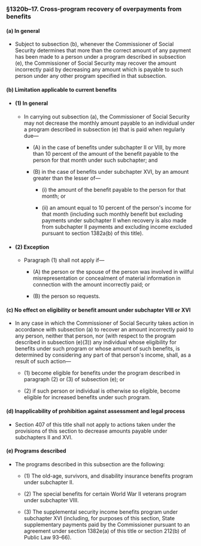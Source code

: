 ### §1320b–17. Cross-program recovery of overpayments from benefits
#### (a) In general
* Subject to subsection (b), whenever the Commissioner of Social Security determines that more than the correct amount of any payment has been made to a person under a program described in subsection (e), the Commissioner of Social Security may recover the amount incorrectly paid by decreasing any amount which is payable to such person under any other program specified in that subsection.

#### (b) Limitation applicable to current benefits
* #### (1) In general
  * In carrying out subsection (a), the Commissioner of Social Security may not decrease the monthly amount payable to an individual under a program described in subsection (e) that is paid when regularly due—

    * (A) in the case of benefits under subchapter II or VIII, by more than 10 percent of the amount of the benefit payable to the person for that month under such subchapter; and

    * (B) in the case of benefits under subchapter XVI, by an amount greater than the lesser of—

      * (i) the amount of the benefit payable to the person for that month; or

      * (ii) an amount equal to 10 percent of the person's income for that month (including such monthly benefit but excluding payments under subchapter II when recovery is also made from subchapter II payments and excluding income excluded pursuant to section 1382a(b) of this title).

* #### (2) Exception
  * Paragraph (1) shall not apply if—

    * (A) the person or the spouse of the person was involved in willful misrepresentation or concealment of material information in connection with the amount incorrectly paid; or

    * (B) the person so requests.

#### (c) No effect on eligibility or benefit amount under subchapter VIII or XVI
* In any case in which the Commissioner of Social Security takes action in accordance with subsection (a) to recover an amount incorrectly paid to any person, neither that person, nor (with respect to the program described in subsection (e)(3)) any individual whose eligibility for benefits under such program or whose amount of such benefits, is determined by considering any part of that person's income, shall, as a result of such action—

  * (1) become eligible for benefits under the program described in paragraph (2) or (3) of subsection (e); or

  * (2) if such person or individual is otherwise so eligible, become eligible for increased benefits under such program.

#### (d) Inapplicability of prohibition against assessment and legal process
* Section 407 of this title shall not apply to actions taken under the provisions of this section to decrease amounts payable under subchapters II and XVI.

#### (e) Programs described
* The programs described in this subsection are the following:

  * (1) The old-age, survivors, and disability insurance benefits program under subchapter II.

  * (2) The special benefits for certain World War II veterans program under subchapter VIII.

  * (3) The supplemental security income benefits program under subchapter XVI (including, for purposes of this section, State supplementary payments paid by the Commissioner pursuant to an agreement under section 1382e(a) of this title or section 212(b) of Public Law 93–66).